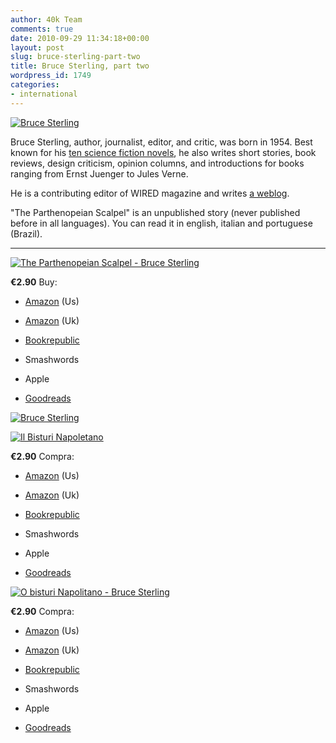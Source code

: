 ```yaml
---
author: 40k Team
comments: true
date: 2010-09-29 11:34:18+00:00
layout: post
slug: bruce-sterling-part-two
title: Bruce Sterling, part two
wordpress_id: 1749
categories:
- international
---
```


[![Bruce Sterling](http://www.40kbooks.com/wp-content/uploads/2010/06/Bruce-Sterling1.jpg)](http://www.40kbooks.com/wp-content/uploads/2010/06/Bruce-Sterling1.jpg)

Bruce Sterling, author, journalist, editor, and critic, was born in 1954.  Best known for his [ten science fiction novels](http://en.wikipedia.org/wiki/Bruce_Sterling), he also writes short stories, book reviews,
design criticism,  opinion columns, and introductions for books ranging from Ernst Juenger to Jules Verne.

He is a contributing editor of WIRED magazine and  writes [a weblog](http://www.wired.com/beyond_the_beyond/).

"The Parthenopeian Scalpel" is an unpublished story (never published before in all languages). You can read it in english, italian and portuguese (Brazil).








** **






[![The Parthenopeian Scalpel - Bruce Sterling](http://www.40kbooks.com/wp-content/uploads/Parthenopeian_eng_t.jpg)](http://www.40kbooks.com/?page_id=133&category=13&product_id=4)

**€2.90**
Buy:



	
  * [Amazon](http://www.amazon.com/dp/B0044XV1XE) (Us)[ ](http://www.bookrepublic.it/book/9788865860038-tranne-la-musica/)

	
  * [Amazon](https://www.amazon.co.uk/dp/B0044XV1XE) (Uk)

	
  * [Bookrepublic](http://www.bookrepublic.it/book/9788865860120-the-parthenopeian-scalpel/)

	
  * Smashwords

	
  * Apple

	
  * [Goodreads](http://www.goodreads.com/book/show/9415856-the-parthenopeian-scalpel)





[![Bruce Sterling](http://www.40kbooks.com/wp-content/uploads/200px-Bruce_Sterling.jpg)](http://www.40kbooks.com/wp-content/uploads/200px-Bruce_Sterling.jpg)






[![Il Bisturi Napoletano](http://www.40kbooks.com/wp-content/uploads/Parthenopeian_it_t2.jpg)](http://www.40kbooks.com/?page_id=133&category=14&product_id=15)

**€2.90**
Compra:



	
  * [Amazon](http://www.amazon.com/dp/B0044XV8I2) (Us)

	
  * [Amazon](https://www.amazon.co.uk/dp/B0044XV8I2) (Uk)

	
  * [Bookrepublic](http://www.bookrepublic.it/book/9788865860137-il-bisturi-partenopeo/)

	
  * Smashwords

	
  * Apple

	
  * [Goodreads](http://www.goodreads.com/book/show/9415859-il-bisturi-napoletano)





[![O bisturi Napolitano - Bruce Sterling](http://www.40kbooks.com/wp-content/uploads/Parthenopeian_por_t.jpg)](http://www.40kbooks.com/?page_id=133&category=15&product_id=16)

**€2.90**
Compra:



	
  * [Amazon](http://www.amazon.com/dp/B0044XV8NC) (Us)

	
  * [Amazon](https://www.amazon.co.uk/dp/B0044XV8NC) (Uk)

	
  * [Bookrepublic](http://www.bookrepublic.it/book/9788865860144-o-bisturi-napolitano/)

	
  * Smashwords

	
  * Apple

	
  * [Goodreads](http://www.goodreads.com/book/show/9415860-o-bisturi-napolitano)







